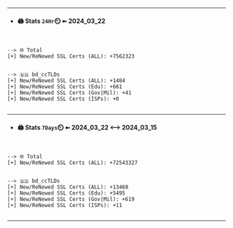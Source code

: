 

---
- #### 🖨️ **Stats** `24Hr`⏲️ ➼ 2024_03_22
```console


--> 🌐 Total
[+] New/ReNewed SSL Certs (ALL): +7562323


--> 🇧🇩 bd_ccTLDs
[+] New/ReNewed SSL Certs (ALL): +1484
[+] New/ReNewed SSL Certs (Edu): +661
[+] New/ReNewed SSL Certs (Gov|Mil): +41
[+] New/ReNewed SSL Certs (ISPs): +0


```

---
- #### 🖨️ **Stats** `7Days`⏲️ ➼ 2024_03_22 <--> 2024_03_15
```console


--> 🌐 Total
[+] New/ReNewed SSL Certs (ALL): +72543327


--> 🇧🇩 bd_ccTLDs
[+] New/ReNewed SSL Certs (ALL): +13468
[+] New/ReNewed SSL Certs (Edu): +5495
[+] New/ReNewed SSL Certs (Gov|Mil): +619
[+] New/ReNewed SSL Certs (ISPs): +11


```

---

